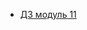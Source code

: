 <ul>
  <li><a href 'https://github.com/allabergenovvyacheslav/homework11/blob/main/main.py'>ДЗ модуль 11</a></li>
</ul>
